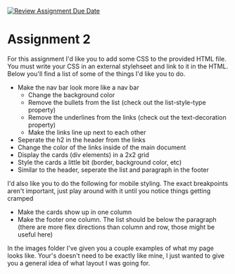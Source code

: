 [![Review Assignment Due Date](https://classroom.github.com/assets/deadline-readme-button-22041afd0340ce965d47ae6ef1cefeee28c7c493a6346c4f15d667ab976d596c.svg)](https://classroom.github.com/a/bygNySm_)
# Assignment 2

For this assignment I'd like you to add some CSS to the provided HTML file. You must write your CSS in an external stylehseet and link to it in the HTML. Below you'll find a list of some of the things I'd like you to do.

- Make the nav bar look more like a nav bar
    - Change the background color
    - Remove the bullets from the list (check out the list-style-type property)
    - Remove the underlines from the links (check out the text-decoration property)
    - Make the links line up next to each other
- Seperate the h2 in the header from the links
- Change the color of the links inside of the main document
- Display the cards (div elements) in a 2x2 grid
- Style the cards a little bit (border, background color, etc)
- Similar to the header, seperate the list and paragraph in the footer

I'd also like you to do the following for mobile styling. The exact breakpoints aren't important, just play around with it until you notice things getting cramped
- Make the cards show up in one column
- Make the footer one column. The list should be below the paragraph (there are more flex directions than column and row, those might be useful here)

In the images folder I've given you a couple examples of what my page looks like. Your's doesn't need to be exactly like mine, I just wanted to give you a general idea of what layout I was going for.
